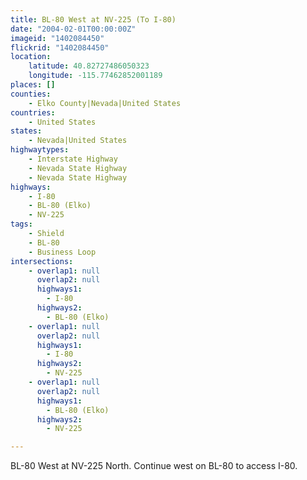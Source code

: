```yaml
---
title: BL-80 West at NV-225 (To I-80)
date: "2004-02-01T00:00:00Z"
imageid: "1402084450"
flickrid: "1402084450"
location:
    latitude: 40.82727486050323
    longitude: -115.77462852001189
places: []
counties:
    - Elko County|Nevada|United States
countries:
    - United States
states:
    - Nevada|United States
highwaytypes:
    - Interstate Highway
    - Nevada State Highway
    - Nevada State Highway
highways:
    - I-80
    - BL-80 (Elko)
    - NV-225
tags:
    - Shield
    - BL-80
    - Business Loop
intersections:
    - overlap1: null
      overlap2: null
      highways1:
        - I-80
      highways2:
        - BL-80 (Elko)
    - overlap1: null
      overlap2: null
      highways1:
        - I-80
      highways2:
        - NV-225
    - overlap1: null
      overlap2: null
      highways1:
        - BL-80 (Elko)
      highways2:
        - NV-225

---
```

BL-80 West at NV-225 North.  Continue west on BL-80 to access I-80.